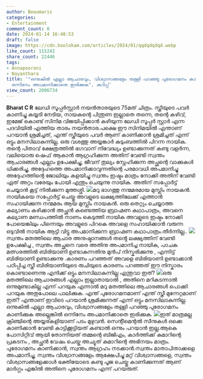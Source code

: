 ```yaml
---
author: Beaumaris
categories:
- Entertainment
comment_count: 0
date: 2024-01-14 16:48:53
draft: false
image: https://cdn.boolokam.com/articles/2024/01/qqdqdqdqd.webp
like_count: 115242
share_count: 22446
tags:
- Annapoorani
- Nayanthara
title: '"ഒന്നുകിൽ എല്ലാ ആചാരവും, വിശ്വാസങ്ങളേം തള്ളി പറഞ്ഞു പുരോഗമനം കാണിക്കുക അല്ലെങ്കിൽ
  ഒന്നിനേം അപമാനിക്കാതെ ഇരിക്കുക", കുറിപ്പ്'
view_count: 2006734
---
```


**Bharat C R** ലേഡി സൂപ്പർസ്റ്റാർ നയൻ‌താരയുടെ 75മത് ചിത്രം. സ്ത്രീയുടെ പവർ കാണിച്ചു കയ്യടി നേടിയ, നായകന്റെ പിന്തുണ ഇല്ലാതെ തന്നെ, തന്റെ കഴിവ്, ഇമേജ് കൊണ്ട് സിനിമ വിജയിപ്പിക്കാൻ കഴിയുന്ന ലേഡി സൂപ്പർ സ്റ്റാർ എന്ന പദവിയിൽ എത്തിയ താരം നയൻ‌താര.പക്ഷെ ഈ സിനിമയിൽ എന്താണ് പറയാൻ ശ്രമിച്ചത്, എന്ത് സ്ത്രീയുടെ പവർ ആണ് കാണിക്കാൻ ശ്രമിച്ചത് എന്ന് ഒട്ടും മനസിലാകുന്നില്ല. ഒരു വശത്തു അയ്യങ്കാർ കുടുംബത്തിൽ പിറന്ന നായിക. തന്റെ പിതാവ് ക്ഷേത്രത്തിൽ ഭഗവാന് നിവേദ്ധ്യം ഉണ്ടാക്കുന്നത് കണ്ടു വളർന്ന, വലിയൊരു ഷെഫ് ആകാൻ ആഗ്രഹിക്കുന്ന അതിന് വേണ്ടി സ്വന്തം ആചാരങ്ങൾ എല്ലാം ഉപേക്ഷിച്ചു, ജീവന് തുല്യം സ്നേഹിക്കുന്ന അച്ഛന്റെ വാക്കുകൾ ധിക്കരിച്ചു, അദ്ദേഹത്തെ അപമാനിക്കാവുന്നതിന്റെ പരമാവധി അപമാനിച്ചു അദ്ദേഹത്തിന്റെ ജോലിയും കളയിച്ചു സ്വന്തം ഇഷ്ടം മാത്രം നോക്കി അതിന് വേണ്ടി ഏത് അറ്റം വരേയും പോയി എന്തും ചെയുന്നു നായിക. അതിന് സപ്പോർട്ട് ചെയ്യാൻ കൂട്ട് നിൽക്കുന്ന മുത്തശ്ശി. ![](https://cdn.boolokam.com/articles/2024/01/qqdqdqdqd.webp)മറു ഭാഗത്തു നന്മമരമായ മുസ്ലിം നായകൻ. നായികയെ സപ്പോർട്ട് ചെയ്തു അവളുടെ ലക്ഷ്യത്തിലേക്ക് എത്താൻ സഹായിക്കുന്ന നന്മമരം ആയ മുസ്ലിം നായകൻ. ഒരു തെറ്റും ചെയ്യാത്ത കല്യാണം കഴിക്കാൻ അച്ഛൻ കണ്ടെത്തിയ ബ്രാഹ്മണ കഥാപാത്രം, അവനെ കല്യാണ മണ്ഡപത്തിൽ നാണം കെടുത്തി നായിക അവളുടെ ഇഷ്ടം നോക്കി പോയെങ്കിലും പിന്നെയും അവളുടെ പിറകെ അവളെ സഹായിക്കാൻ വരുന്ന ഒടുവിൽ നായിക ആട്ടി വിട്ടു അപമാനിക്കുന്ന ബ്രാഹ്മണ കഥാപാത്രം.തീർന്നില്ല.. ![](https://cdn.boolokam.com/articles/2024/01/fwfwfw.jpg)സ്വന്തം മതത്തിലെ ആചാര അനുഷ്ടാനങ്ങൾ തൻ്റെ ലക്ഷ്യത്തിന് വേണ്ടി ഉപേക്ഷിച്ച , സ്വന്തം അച്ഛനെ വരെ അതിനു അപമാനിച്ച നായിക, പാചക മത്സരത്തിൽ ബിരിയാണി ഉണ്ടാകുന്നതിനു മുൻപ് നിസ്കരിക്കുന്നു , എന്നിട്ട് ബിരിയാണി ഉണ്ടാക്കുന്നു .കാരണം പറഞ്ഞത് അവളെ ബിരിയാണി ഉണ്ടാക്കാൻ പഠിപ്പിച്ച സ്ത്രീ ബിരിയാണിയുടെ രുചിയുടെ കാരണം പറഞ്ഞത് ഈ നിസ്കാരം കൊണ്ടാണെന്നു എനിക്ക് ഒട്ടും മനസിലാകുന്നില്ല എന്തുവാ ഇത്? ![](https://cdn.boolokam.com/articles/2024/01/dqdddd-2.jpg)ഒരു മതത്തിലെ ആചാരങ്ങൾ എല്ലാം ഇല്ലാതായാൽ , അതിനെ മറികടന്നാൽ ഒന്നുമുണ്ടാകില്ല എന്ന് പറയുക എന്നാൽ മറു മതത്തിലെ ആചാരങ്ങൾ പൊക്കി പറയുക അതുപോലെ പാലിക്കുക. എന്ത് പുരോഗമനമാണ് എന്ത് സ്ത്രീ മുന്നേറ്റമാണ് ഇത്? എന്താണ് ഇവിടെ പറയാൻ ശ്രമിക്കുന്നത് എന്ന് ഒട്ടും മനസിലാകുന്നില്ല. ഒന്നുകിൽ എല്ലാ ആചാരവും, വിശ്വാസങ്ങളേം തള്ളി പറഞ്ഞു പുരോഗമനം കാണിക്കുക അല്ലെങ്കിൽ ഒന്നിനേം അപമാനിക്കാതെ ഇരിക്കുക. ![](https://cdn.boolokam.com/articles/2024/01/ddqdqq-scaled.webp)ഇത് മാത്രമല്ല ക്രിഞ്ചിന്റെ അയ്യര്കളിയാണ് പടം മുഴുവൻ. സെന്റിമെന്റൽ സീനുകൾ ഒക്കെ കാണിക്കാൻ വേണ്ടി കാട്ടിക്കൂട്ടിയത് കണ്ടാൽ ഒന്നും പറയാൻ ഇല്ല.ആകെ പോസിറ്റീവ് ആയി തോന്നിയത് തമ്മന്റെ ബിജിഎം, കാർത്തിക്ക് കുമാറിന്റെ പ്രകടനം , അച്ഛൻ വേഷം ചെയ്ത അച്യുത് കുമാറിന്റെ അഭിനയം മാത്രം. പുരോഗമനം കാണിക്കാൻ, സ്വന്തം ആഗ്രഹം നടക്കാൻ.സ്വന്തം മാതാപിതാക്കളെ അപമാനിച്ചു, സ്വന്തം വിശ്വാസങ്ങളേം ആക്ഷേപിച്ചു മറ്റ് വിശ്വാസങ്ങളെ, സ്വന്തം വിശ്വാസങ്ങളേക്കാൾ ഭക്തിയോടെ കണ്ടു പൂജ ചെയ്തു കാണിക്കുന്നത് ആണ് മാർഗ്ഗം എങ്കിൽ അതിനെ പുരോഗമനം എന്ന് പറയരുത്.